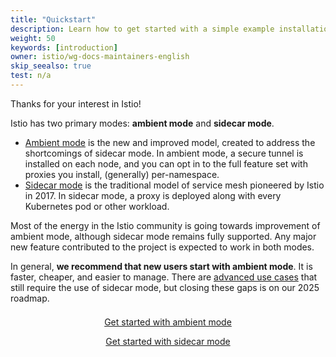 ```yaml
---
title: "Quickstart"
description: Learn how to get started with a simple example installation.
weight: 50
keywords: [introduction]
owner: istio/wg-docs-maintainers-english
skip_seealso: true
test: n/a
---
```


Thanks for your interest in Istio!

Istio has two primary modes: **ambient mode** and **sidecar mode**.

* [Ambient mode](/docs/overview/dataplane-modes/#ambient-mode) is the new and improved model, created to address the shortcomings of sidecar mode. In ambient mode, a secure tunnel is installed on each node, and you can opt in to the full feature set with proxies you install, (generally) per-namespace.
* [Sidecar mode](/docs/overview/dataplane-modes/#sidecar-mode) is the traditional model of service mesh pioneered by Istio in 2017. In sidecar mode, a proxy is deployed along with every Kubernetes pod or other workload.

Most of the energy in the Istio community is going towards improvement of ambient mode, although sidecar mode remains fully supported. Any major new feature contributed to the project is expected to work in both modes.

In general, **we recommend that new users start with ambient mode**. It is faster, cheaper, and easier to manage. There are [advanced use cases](/docs/overview/dataplane-modes/#unsupported-features) that still require the use of sidecar mode, but closing these gaps is on our 2025 roadmap.

<div style="text-align: center;">
  <div style="display: inline-block;">
    <a href="/docs/ambient/getting-started"
       style="display: inline-block; min-width: 18em; margin: 0.5em;"
       class="btn btn--secondary"
       id="get-started-ambient">Get started with ambient mode</a>
    <a href="/docs/setup/getting-started"
       style="display: inline-block; min-width: 18em; margin: 0.5em;"
       class="btn btn--secondary"
       id="get-started-sidecar">Get started with sidecar mode</a>
  </div>
</div>
